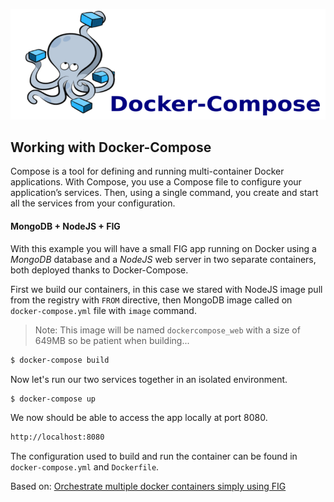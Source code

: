 ![deploying-docker-compose](docker-compose.png)

## Working with Docker-Compose

Compose is a tool for defining and running multi-container Docker applications. With Compose, you use a Compose file to configure your application’s services. Then, using a single command, you create and start all the services from your configuration.

#### MongoDB + NodeJS + FIG

With this example you will have a small FIG app running on Docker using a *MongoDB* database and a *NodeJS* web server in two separate containers, both deployed thanks to Docker-Compose.

First we build our containers, in this case we stared with NodeJS image pull from the registry with `FROM` directive, then MongoDB image called on `docker-compose.yml` file with `image` command. 

> Note: This image will be named `dockercompose_web` with a size of 649MB so be patient when building...

```sh
$ docker-compose build
```

Now let's run our two services together in an isolated environment.

```sh
$ docker-compose up
```

We now should be able to access the app locally at port 8080.

```sh
http://localhost:8080
```

The configuration used to build and run the container can be found in `docker-compose.yml` and `Dockerfile`.

Based on: [Orchestrate multiple docker containers simply using FIG](https://www.packtpub.com/books/content/orchestrate-multiple-docker-containers-simply-using-fig)
